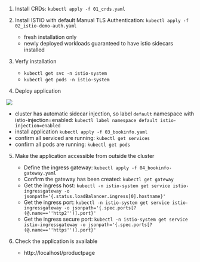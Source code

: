 1. Install CRDs: ```kubectl apply -f 01_crds.yaml```

2. Install ISTIO with default Manual TLS Authentication: ```kubectl apply -f 02_istio-demo-auth.yaml```

   -  fresh installation only
   - newly deployed workloads guaranteed to have istio sidecars installed


3. Verfy installation
   - ```kubectl get svc -n istio-system```
   - ```kubectl get pods -n istio-system```

4. Deploy application

![](https://istio.io/docs/examples/bookinfo/noistio.svg)

   - cluster has automatic sidecar injection, so label `default` namespace with istio-injection=enabled: ```kubectl label namespace default istio-injection=enabled```
   - install application ```kubectl apply -f 03_bookinfo.yaml```
   - confirm all serviced are running: ```kubectl get services```
   - confirm all pods are running: ```kubectl get pods```

5. Make the application accessible from outside the cluster
   
   - Define the ingress gateway: ```kubectl apply -f 04_bookinfo-gateway.yaml```
   - Confirm the gateway has been created: ```kubectl get gateway```
   - Get the ingress host: ```kubectl -n istio-system get service istio-ingressgateway -o jsonpath='{.status.loadBalancer.ingress[0].hostname}'```
   - Get the ingress port: ```kubectl -n istio-system get service istio-ingressgateway -o jsonpath='{.spec.ports[?(@.name==''http2'')].port}'```
   - Get the ingress secure port: ```kubectl -n istio-system get service istio-ingressgateway -o jsonpath='{.spec.ports[?(@.name==''https'')].port}'```

6. Check the application is available

   - http://localhost/productpage